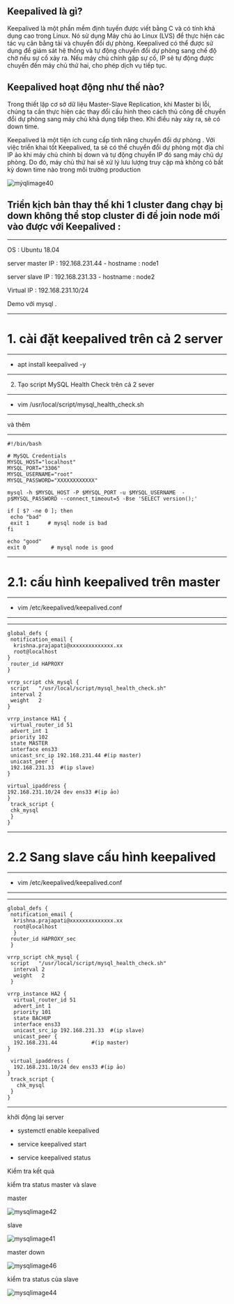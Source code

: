 
## Keepalived là gì?

Keepalived là một phần mềm định tuyến được viết bằng C và có tính khả dụng cao trong Linux. Nó sử dụng Máy chủ ảo Linux (LVS) để thực hiện các tác vụ cân bằng tải và chuyển đổi dự phòng. Keepalived có thể được sử dụng để giám sát hệ thống và tự động chuyển đổi dự phòng sang chế độ chờ nếu sự cố xảy ra. Nếu máy chủ chính gặp sự cố, IP sẽ tự động được chuyển đến máy chủ thứ hai, cho phép dịch vụ tiếp tục.


## Keepalived hoạt động như thế nào?

Trong thiết lập cơ sở dữ liệu Master-Slave Replication, khi Master bị lỗi, chúng ta cần thực hiện các thay đổi cấu hình theo cách thủ công để chuyển đổi dự phòng sang máy chủ khả dụng tiếp theo. Khi điều này xảy ra, ​​sẽ có down time.

Keepalived là một tiện ích cung cấp tính năng chuyển đổi dự phòng . Với việc triển khai tốt Keepalived, ta sẽ có thể chuyển đổi dự phòng một địa chỉ IP ảo khi máy chủ chính bị down và tự động chuyển IP đó sang máy chủ dự phòng. Do đó, máy chủ thứ hai sẽ xử lý lưu lượng truy cập mà không có bất kỳ down time nào trong môi trường production


![mýqlimage40](Image/mysqlimage40.png)



## Triển kịch bản thay thế khi 1 cluster đang chạy bị down không thể stop cluster đi để join node mới vào được với Keepalived :

---

OS : Ubuntu 18.04

server master IP : 192.168.231.44 - hostname : node1

server slave IP : 192.168.231.33 - hostname : node2

Virtual IP : 192.168.231.10/24

Demo với mysql .

---

# 1. cài đặt keepalived trên cả 2 server

---
- apt install keepalived -y
---

2. Tạo script MySQL Health Check trên cả 2 sever

---
- vim /usr/local/script/mysql_health_check.sh
---

và thêm

---
    #!/bin/bash

    # MySQL Credentials
    MYSQL_HOST="localhost"
    MYSQL_PORT="3306"
    MYSQL_USERNAME="root"
    MYSQL_PASSWORD="XXXXXXXXXXXX"

    mysql -h $MYSQL_HOST -P $MYSQL_PORT -u $MYSQL_USERNAME  -p$MYSQL_PASSWORD --connect_timeout=5 -Bse 'SELECT version();'

    if [ $? -ne 0 ]; then
     echo "bad"
     exit 1      # mysql node is bad
    fi

    echo "good"
    exit 0        # mysql node is good

---

# 2.1: cấu hình keepalived trên master 

---
- vim /etc/keepalived/keepalived.conf 
---
---
    global_defs {
     notification_email {
      krishna.prajapati@xxxxxxxxxxxxxx.xx
      root@localhost
    }
     router_id HAPROXY
    } 

    vrrp_script chk_mysql {
     script   "/usr/local/script/mysql_health_check.sh"
     interval 2
     weight   2
    }

    vrrp_instance HA1 {
     virtual_router_id 51
     advert_int 1
     priority 102
     state MASTER
     interface ens33
     unicast_src_ip 192.168.231.44 #(ip master)
     unicast_peer {
     192.168.231.33  #(ip slave)               
    }

    virtual_ipaddress {
    192.168.231.10/24 dev ens33 #(ip ảo)
    }
     track_script {
     chk_mysql
     }
    }
---



# 2.2 Sang slave cấu hình keepalived

---
- vim /etc/keepalived/keepalived.conf 
---
---
    global_defs {
     notification_email {
      krishna.prajapati@xxxxxxxxxxxxxx.xx
      root@localhost
      }
     router_id HAPROXY_sec
     }

    vrrp_script chk_mysql {
     script   "/usr/local/script/mysql_health_check.sh"
      interval 2
      weight   2
     }

    vrrp_instance HA2 {
      virtual_router_id 51
      advert_int 1
      priority 101
      state BACHUP
      interface ens33
      unicast_src_ip 192.168.231.33  #(ip slave)  
      unicast_peer {
      192.168.231.44           #(ip master)
    }

     virtual_ipaddress {
      192.168.231.10/24 dev ens33 #(ip ảo)
    }
     track_script {
       chk_mysql
     }
    }
---

khởi động lại server

- systemctl enable keepalived

- service keepalived start

- service keepalived status

 Kiểm tra kết quả

 kiểm tra status master và slave

master

 ![mysqlimage42](Image/mysqlimage42.png)

slave

 ![mysqlimage41](Image/mysqlimage41.png)

master down 

![mysqlimage46](Image/mysqlimage46.png)

kiểm tra status của slave 

![mysqlimage44](Image/mysqlimage44.png)






